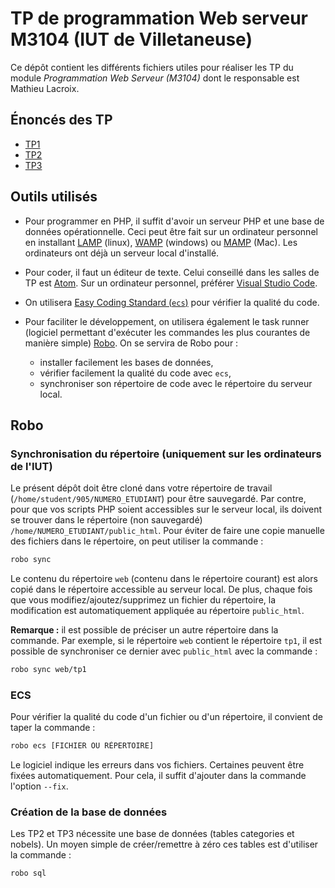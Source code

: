 # TP de programmation Web serveur M3104 (IUT de Villetaneuse)

Ce dépôt contient les différents fichiers utiles pour réaliser les TP du module *Programmation Web Serveur (M3104)* dont le responsable est Mathieu Lacroix.

## Énoncés des TP

- [TP1](https://lipn.univ-paris13.fr/~lacroix/Ressources/WebS3/TP/TP1/)
- [TP2](https://lipn.univ-paris13.fr/~lacroix/Ressources/WebS3/TP/TP2/)
- [TP3](https://lipn.univ-paris13.fr/~lacroix/Ressources/WebS3/TP/TP3/)

## Outils utilisés

- Pour programmer en PHP, il suffit d'avoir un serveur PHP et une base de données opérationnelle. Ceci peut être fait sur un ordinateur personnel en installant [LAMP](https://doc.ubuntu-fr.org/lamp) (linux), [WAMP](https://www.wampserver.com/) (windows) ou [MAMP](https://www.mamp.info/fr/downloads/) (Mac). Les ordinateurs ont déjà un serveur local d'installé.

- Pour coder, il faut un éditeur de texte. Celui conseillé dans les salles de TP est [Atom](https://atom.io/). Sur un ordinateur personnel, préférer [Visual Studio Code](https://code.visualstudio.com/).

- On utilisera [Easy Coding Standard (`ecs`)](https://github.com/symplify/easy-coding-standard) pour vérifier la qualité du code.

- Pour faciliter le développement, on utilisera également le task runner (logiciel permettant d'exécuter les commandes les plus courantes de manière simple) [Robo](https://robo.li/). On se servira de Robo pour :
  - installer facilement les bases de données,
  - vérifier facilement la qualité du code avec `ecs`,
  - synchroniser son répertoire de code avec le répertoire du serveur local.

## Robo

### Synchronisation du répertoire (uniquement sur les ordinateurs de l'IUT)

Le présent dépôt doit être cloné dans votre répertoire de travail (`/home/student/905/NUMERO_ETUDIANT`) pour être sauvegardé. Par contre, pour que vos scripts PHP soient accessibles sur le serveur local, ils doivent se trouver dans le répertoire (non sauvegardé) `/home/NUMERO_ETUDIANT/public_html`. Pour éviter de faire une copie manuelle des fichiers dans le répertoire, on peut utiliser la commande :

```bash
robo sync
```

Le contenu du répertoire `web` (contenu dans le répertoire courant) est alors copié dans le répertoire accessible au serveur local. De plus, chaque fois que vous modifiez/ajoutez/supprimez un fichier du répertoire, la modification est automatiquement appliquée au répertoire `public_html`.

**Remarque :** il est possible de préciser un autre répertoire dans la commande. Par exemple, si le répertoire `web` contient le répertoire `tp1`, il est possible de synchroniser ce dernier avec `public_html` avec la commande :

```bash
robo sync web/tp1
```

### ECS

Pour vérifier la qualité du code d'un fichier ou d'un répertoire, il convient de taper la commande :

```bash
robo ecs [FICHIER OU RÉPERTOIRE]
```

Le logiciel indique les erreurs dans vos fichiers. Certaines peuvent être fixées automatiquement. Pour cela, il suffit d'ajouter dans la commande l'option `--fix`.

### Création de la base de données

Les TP2 et TP3 nécessite une base de données (tables categories et nobels). Un moyen simple de créer/remettre à zéro ces tables est d'utiliser la commande :

```bash
robo sql
```